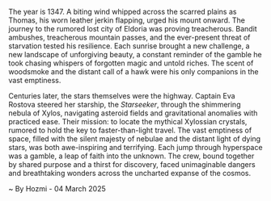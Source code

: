 
The year is 1347.  A biting wind whipped across the scarred plains as Thomas, his worn leather jerkin flapping, urged his mount onward.  The journey to the rumored lost city of Eldoria was proving treacherous.  Bandit ambushes, treacherous mountain passes, and the ever-present threat of starvation tested his resilience. Each sunrise brought a new challenge, a new landscape of unforgiving beauty, a constant reminder of the gamble he took chasing whispers of forgotten magic and untold riches.  The scent of woodsmoke and the distant call of a hawk were his only companions in the vast emptiness.

Centuries later, the stars themselves were the highway.  Captain Eva Rostova steered her starship, the *Starseeker*, through the shimmering nebula of Xylos, navigating asteroid fields and gravitational anomalies with practiced ease.  Their mission: to locate the mythical Xylossian crystals, rumored to hold the key to faster-than-light travel.  The vast emptiness of space, filled with the silent majesty of nebulae and the distant light of dying stars, was both awe-inspiring and terrifying. Each jump through hyperspace was a gamble, a leap of faith into the unknown.  The crew, bound together by shared purpose and a thirst for discovery, faced unimaginable dangers and breathtaking wonders across the uncharted expanse of the cosmos.

~ By Hozmi - 04 March 2025
